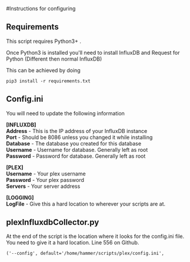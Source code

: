 #Instructions for configuring

## Requirements

This script requires Python3+ .

Once Python3 is installed you'll need to install InfluxDB and Request for Python (Different then normal InfluxDB)

This can be achieved by doing
```
pip3 install -r requirements.txt
```


## Config.ini

You will need to update the following information  

**[INFLUXDB]**  
**Address** - This is the IP address of your InfluxDB instance  
**Port** - Should be 8086 unless you changed it while installing   
**Database** - The database you created for this database  
**Username** - Username for database. Generally left as root  
**Password** - Password for database. Generally left as root  

**[PLEX]**  
**Username** - Your plex username  
**Password** - Your plex password  
**Servers** - Your server address  

**[LOGGING]**  
**LogFile** - Give this a hard location to wherever your scripts are at.   


## plexInfluxdbCollector.py
At the end of the script is the location where it looks for the config.ini file. You need to give it a hard location. Line 556 on Github. 

```
('--config', default='/home/hammer/scripts/plex/config.ini',
```


